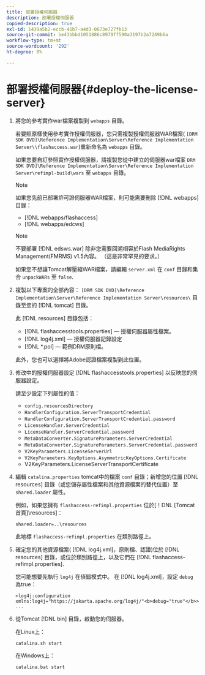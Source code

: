 ```yaml
---
title: 部署授權伺服器
description: 部署授權伺服器
copied-description: true
exl-id: 1439a5b2-eccb-41b7-a4d3-0673e727fb13
source-git-commit: be43bbbd1051886c8979ff590a3197b2a7249b6a
workflow-type: tm+mt
source-wordcount: '292'
ht-degree: 0%

---
```


# 部署授權伺服器{#deploy-the-license-server}

1. 將您的參考實作war檔案複製到 `webapps` 目錄。

   若要照原樣使用參考實作授權伺服器，您只需複製授權伺服器WAR檔案( `[DRM SDK DVD]\Reference Implementation\Server\Reference Implementation Server\\flashaccess.war`)重新命名為 `webapps` 目錄。

   如果您要自訂參照實作授權伺服器，請複製您從中建立的伺服器war檔案 `DRM SDK DVD]\Reference Implementation\Server\Reference Implementation Server\refimpl-build\wars` 至 `webapps` 目錄。

   >[!NOTE]
   >
   >如果您先前已部署許可證伺服器WAR檔案，則可能需要刪除 [!DNL webapps] 目錄：
   >
   >* [!DNL webapps/flashaccess]
   >* [!DNL webapps/edcws]


   >[!NOTE]
   >
   >不要部署 [!DNL edsws.war] 除非您需要回溯相容於Flash MediaRights Management(FMRMS) v1.5內容。 （這是非常罕見的要求。）
   >
   >如果您不想讓Tomcat解壓縮WAR檔案，請編輯 `server.xml` 在 `conf` 目錄和集合 `unpackWARs` 至 `false`.

1. 複製以下專案的全部內容： `[DRM SDK DVD]\Reference Implementation\Server\Reference Implementation Server\resources\` 目錄至您的 [!DNL tomcat] 目錄。

   此 [!DNL resources] 目錄包括：

   * [!DNL flashaccesstools.properties]  — 授權伺服器屬性檔案。
   * [!DNL log4j.xml]  — 授權伺服器記錄設定
   * [!DNL *.pol]  — 範例DRM原則檔。

   此外，您也可以選擇將Adobe認證檔案複製到此位置。

1. 修改中的授權伺服器設定 [!DNL flashaccesstools.properties] 以反映您的伺服器設定。

   請至少設定下列屬性的值：

   * `config.resourcesDirectory`
   * `HandlerConfiguration.ServerTransportCredential`
   * `HandlerConfiguration.ServerTransportCredential.password`
   * `LicenseHandler.ServerCredential`
   * `LicenseHandler.ServerCredential.password`
   * `MetaDataConverter.SignatureParameters.ServerCredential`
   * `MetaDataConverter.SignatureParameters.ServerCredential.password`
   * `V2KeyParameters.LicenseServerUrl`
   * `V2KeyParameters.KeyOptions.AsymmetricKeyOptions.Certificate`
   * V2KeyParameters.LicenseServerTransportCertificate

1. 編輯 `catalina.properties` tomcat中的檔案 `conf` 目錄；新增您的位置 [!DNL resources] 目錄（或您儲存屬性檔案和其他資源檔案的替代位置）至 `shared.loader` 屬性。

   例如，如果您擁有 `flashaccess-refimpl.properties` 位於[！DNL [Tomcat首頁]\resources\]：

   ```
   shared.loader=..\resources
   ```

   此地標 `flashaccess-refimpl.properties` 在類別路徑上。
1. 確定您的其他資源檔案( [!DNL log4j.xml]，原則檔、認證)位於 [!DNL resources] 目錄，或位於類別路徑上，以及它們在 [!DNL flashaccess-refimpl.properties].

   您可能想要先執行 `log4j` 在偵錯模式中。 在 [!DNL log4j.xml]，設定 `debug` 為true：

   ```
   <log4j:configuration xmlns:log4j="https://jakarta.apache.org/log4j/"<b>debug="true"</b>>
   ...
   ```

1. 從Tomcat [!DNL bin] 目錄，啟動您的伺服器。

   在Linux上：

   ```
   catalina.sh start
   ```

   在Windows上：

   ```
   catalina.bat start
   ```
